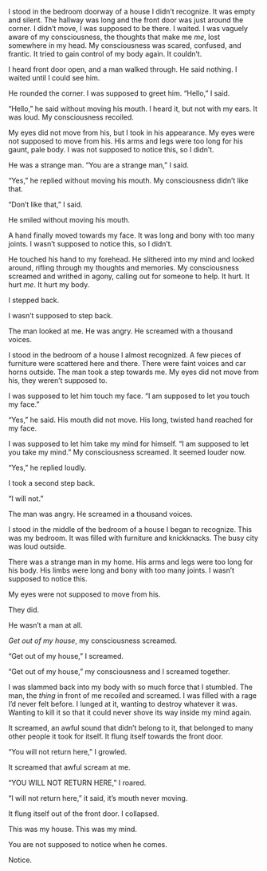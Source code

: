  

I stood in the bedroom doorway of a house I didn’t recognize. It was empty and silent. The hallway was long and the front door was just around the corner. I didn’t move, I was supposed to be there. I waited. I was vaguely aware of my consciousness, the thoughts that make me *me*, lost somewhere in my head. My consciousness was scared, confused, and frantic. It tried to gain control of my body again. It couldn’t. 

I heard front door open, and a man walked through. He said nothing. I waited until I could see him. 

He rounded the corner. I was supposed to greet him. “Hello,” I said. 

“Hello,” he said without moving his mouth. I heard it, but not with my ears. It was loud. My consciousness recoiled. 

My eyes did not move from his, but I took in his appearance. My eyes were not supposed to move from his. His arms and legs were too long for his gaunt, pale body. I was not supposed to notice this, so I didn’t.

He was a strange man. “You are a strange man,” I said. 

“Yes,” he replied without moving his mouth. My consciousness didn’t like that. 

“Don’t like that,” I said. 

He smiled without moving his mouth. 

A hand finally moved towards my face. It was long and bony with too many joints. I wasn’t supposed to notice this, so I didn’t. 

He touched his hand to my forehead. He slithered into my mind and looked around, rifling through my thoughts and memories. My consciousness screamed and writhed in agony, calling out for someone to help. It hurt. It hurt *me*. It hurt my body. 

I stepped back. 

I wasn’t supposed to step back. 

The man looked at me. He was angry. He screamed with a thousand voices. 

I stood in the bedroom of a house I almost recognized. A few pieces of furniture were scattered here and there. There were faint voices and car horns outside. The man took a step towards me. My eyes did not move from his, they weren’t supposed to. 

I was supposed to let him touch my face. “I am supposed to let you touch my face.”

“Yes,” he said. His mouth did not move. His long, twisted hand reached for my face. 

I was supposed to let him take my mind for himself. “I am supposed to let you take my mind.” My consciousness screamed. It seemed louder now. 

“Yes,” he replied loudly. 

I took a second step back. 

“I will not.”

The man was angry. He screamed in a thousand voices. 

I stood in the middle of the bedroom of a house I began to recognize. This was my bedroom. It was filled with furniture and knickknacks. The busy city was loud outside. 

There was a strange man in my home. His arms and legs were too long for his body. His limbs were long and bony with too many joints. I wasn’t supposed to notice this. 

My eyes were not supposed to move from his. 

They did. 

He wasn’t a man at all.

*Get out of my house*, my consciousness screamed. 

“Get out of my house,” I screamed. 

“Get out of my house,” my consciousness and I screamed together. 

I was slammed back into my body with so much force that I stumbled. The man, the *thing* in front of me recoiled and screamed. I was filled with a rage I’d never felt before. I lunged at it, wanting to destroy whatever it was. Wanting to kill it so that it could never shove its way inside my mind again. 

It screamed, an awful sound that didn’t belong to it, that belonged to many other people it took for itself. It flung itself towards the front door. 

“You will not return here,” I growled. 

It screamed that awful scream at me. 

“YOU WILL NOT RETURN HERE,” I roared.

“I will not return here,” it said, it’s mouth never moving. 

It flung itself out of the front door. I collapsed. 

This was my house. This was my mind. 

You are not supposed to notice when he comes. 

Notice. 